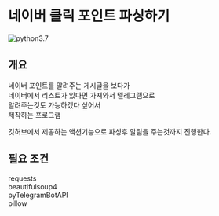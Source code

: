 # 네이버 클릭 포인트 파싱하기

![python3.7](https://img.shields.io/badge/python-3.7-green.svg)

## 개요
네이버 포인트를 알려주는 게시글을 보다가  
네이버에서 리스트가 있다면 가져와서 텔레그램으로  
알려주는것도 가능하겠다 싶어서  
제작하는 프로그램  
  
깃허브에서 제공하는 액션기능으로 파싱후 알림을 주는것까지 진행한다. 

## 필요 조건 
requests  
beautifulsoup4  
pyTelegramBotAPI  
pillow  

